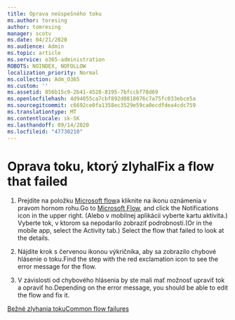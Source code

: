 ```yaml
---
title: Oprava neúspešného toku
ms.author: toresing
author: tomresing
manager: scotv
ms.date: 04/21/2020
ms.audience: Admin
ms.topic: article
ms.service: o365-administration
ROBOTS: NOINDEX, NOFOLLOW
localization_priority: Normal
ms.collection: Adm_O365
ms.custom: ''
ms.assetid: 856b15c9-2b41-4528-8195-7bfccbf78d69
ms.openlocfilehash: 4d94055ca7cbf892d0818076c7a75fc033ebce5a
ms.sourcegitcommit: c6692ce0fa1358ec3529e59ca0ecdfdea4cdc759
ms.translationtype: MT
ms.contentlocale: sk-SK
ms.lasthandoff: 09/14/2020
ms.locfileid: "47730210"
---
```

# <a name="fix-a-flow-that-failed"></a><span data-ttu-id="a63b5-102">Oprava toku, ktorý zlyhal</span><span class="sxs-lookup"><span data-stu-id="a63b5-102">Fix a flow that failed</span></span>

1. <span data-ttu-id="a63b5-103">Prejdite na položku [Microsoft flow](https://flow.microsoft.com/)a kliknite na ikonu oznámenia v pravom hornom rohu.</span><span class="sxs-lookup"><span data-stu-id="a63b5-103">Go to [Microsoft Flow](https://flow.microsoft.com/), and click the Notifications icon in the upper right.</span></span> <span data-ttu-id="a63b5-104">(Alebo v mobilnej aplikácii vyberte kartu aktivita.) Vyberte tok, v ktorom sa nepodarilo zobraziť podrobnosti.</span><span class="sxs-lookup"><span data-stu-id="a63b5-104">(Or in the mobile app, select the Activity tab.) Select the flow that failed to look at the details.</span></span>
    
2. <span data-ttu-id="a63b5-105">Nájdite krok s červenou ikonou výkričníka, aby sa zobrazilo chybové hlásenie o toku.</span><span class="sxs-lookup"><span data-stu-id="a63b5-105">Find the step with the red exclamation icon to see the error message for the flow.</span></span>
    
3. <span data-ttu-id="a63b5-106">V závislosti od chybového hlásenia by ste mali mať možnosť upraviť tok a opraviť ho.</span><span class="sxs-lookup"><span data-stu-id="a63b5-106">Depending on the error message, you should be able to edit the flow and fix it.</span></span> 
    
[<span data-ttu-id="a63b5-107">Bežné zlyhania toku</span><span class="sxs-lookup"><span data-stu-id="a63b5-107">Common flow failures</span></span>](https://go.microsoft.com/fwlink/?linkid=872110)
  

